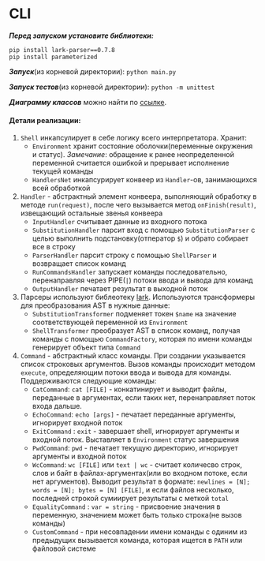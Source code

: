 # CLI

***Перед запуском установите библиотеки:***
```
pip install lark-parser==0.7.8
pip install parameterized
```
 
***Запуск***(из корневой директории): `python main.py`
 
***Запуск тестов***(из корневой директории): `python -m unittest`

***Диаграмму классов*** можно найти по [ссылке](https://drive.google.com/open?id=17upEN-eFoba0HDIWcBM1FjDuDy4LM-l6).

#### Детали реализации:
1. `Shell` инкапсулирует в себе логику всего интерпретатора. Хранит:
    * `Environment` хранит состояние оболочки(переменные окружения и статус). *Замечание*: обращение к ранее неопределенной переменной считается ошибкой и прерывает исполнение текущей команды
    * `HandlersNet` инкапсурирует конвеер из `Handler`-ов, занимающихся всей обработкой
2. `Handler` - абстрактный элемент конвеера, выполняющий обработку в методе `run(request)`, после чего вызывается метод `onFinish(result)`, извещающий остальные звенья конвеера
    * `InputHandler` считывает данные из входного потока
    * `SubstitutionHandler` парсит вход с помощью `SubstitutionParser` с целью выполнить подстановку(отператор `$`) и обрато собирает все в строку
    * `ParserHandler` парсит строку с помощью `ShellParser` и возвращает список команд
    * `RunCommandsHandler` запускает команды последовательно, перенаправляя через PIPE(`|`) потоки ввода и вывода для команд
    * `OutputHandler` печатает результат в выходной поток
3. Парсеры используют библеотеку [lark](https://github.com/lark-parser/lark). Используются трансформеры для преобразования AST в нужные данные:
    * `SubstitutionTransformer` подменяет токен `$name` на значение соответствующей переменной из `Environment`
    * `ShellTransformer` преобразует AST в список команд, получая команды с помощью `CommandFactory`, которая по имени команды генерирует объект типа `Command`
4. `Command` - абстрактный класс команды. При создании указывается список строковых аргументов. Вызов команды происходит методом `execute`, определяющим потоки ввода и вывода для команды. Поддерживаются следующие команды:
    * `CatCommand`: `cat [FILE]` - конкатинирует и выводит файлы, переданные в аргументах, если таких нет, перенаправляет поток входа дальше.
    * `EchoCommand`: `echo [args]` - печатает переданные аргументы, игнорирует входной поток
    * `ExitCommand` : `exit` - завершает shell, игнорирует аргументы и входной поток. Выставляет в `Environment` статус завершения
    * `PwdCommand`: `pwd` - печатает текущую директорию, игнорирует аргументы и входной поток
    * `WcCommand`: `wc [FILE]` или `text | wc` - считает количесво строк, слов и байт в файлах-аргументах(или во входном потоке, если нет аргументов). Выводит результат в формате: `newlines = [N];  words = [N]; bytes = [N] [FILE]`, и если файлов несколько, последней строкой сумиирует результаты с меткой `total`
    * `EqualityCommand` : `var = string` - присвоение значения в переменную, значением может быть только строка(не вызов команды)
    * `CustomCommand` - при несовпадении имени команды с одиним из предыдущих вызывается команда, которая ищется в `PATH` или файловой системе
